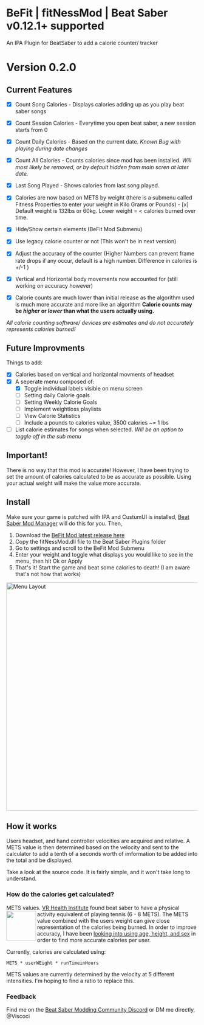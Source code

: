 # BeFit | fitNessMod | Beat Saber v0.12.1+ supported
An IPA Plugin for BeatSaber to add a calorie counter/ tracker

# Version 0.2.0
## Current Features
-  [x] Count Song Calories    - Displays calories adding up as you play beat saber songs
-  [x] Count Session Calories - Everytime you open beat saber, a new session starts from 0
-  [x] Count Daily Calories   - Based on the current date. *Known Bug with playing during date changes*
-  [x] Count All Calories     - Counts calories since mod has been installed. *Will most likely be removed, or by default hidden from main scren at later date.*
-  [x] Last Song Played       - Shows calories from last song played.

- [x] Calories are now based on METS by weight (there is a submenu called Fitness Properties to enter your weight in Kilo Grams or Pounds)
         - [x] Default weight is 132lbs or 60kg. Lower weight =  < calories burned over time.
- [x] Hide/Show certain elements (BeFit Mod Submenu)
- [x] Use legacy calorie counter or not (This won't be in next version)
- [x] Adjust the accuracy of the counter (Higher Numbers can prevent frame rate drops if any occur, default is a high number. Difference in calories is +/-1 )
- [x] Vertical and Horizontal body movements now accounted for (still working on accuracy however)
- [x] Calorie counts are much lower than initial release as the algorithm used is much more accurate and more like an algorithm
**Calorie counts may be *higher* or *lower* than what the users actually using.**

*All calorie counting software/ devices are estimates and do not accurately represents calories burned!*


## Future Improvments
Things to add:
* [x] Calories based on vertical and horizontal movments of headset
* [x] A seperate menu composed of:
  * [x] Toggle individual labels visible on menu screen
  * [ ] Setting daily Calorie goals
  * [ ] Setting Weekly Calorie Goals
  * [ ] Implement weightloss playlists
  * [ ] View Calorie Statistics
  * [ ] Include a pounds to calories value, 3500 calories ~= 1 lbs
* [ ] List calorie estimates for songs when selected. *Will be an option to toggle off in the sub menu*

## Important!
There is no way that this mod is accurate! However, I have been trying to set the amount of calories calculated to be as accurate as possible. Using your actual weight will make the value more accurate.



## Install
Make sure your game is patched with IPA and CustumUI is installed, [Beat Saber Mod Manager](https://github.com/Umbranoxio/BeatSaberModInstaller/releases) will do this for you. Then,
1.  Download the [BeFit Mod latest release here](https://github.com/viscoci/BeFit/releases)
2.  Copy the fitNessMod.dll file to the Beat Saber Plugins folder
3.  Go to settings and scroll to the BeFit Mod Submenu
4. Enter your weight and toggle what displays you would like to see in the menu, then hit Ok or Apply
5. That's it! Start the game and beat some calories to death! (I am aware that's not how that works)


<img src="https://visco.city/external/images/bfit.PNG" width="600" alt="Menu Layout"/>

## How it works
Users headset, and hand controller velocities are acquired and relative. A METS value is then determined based on the velocity and sent to the calculator to add a tenth of a seconds worth of imformation to be added into the total and be displayed.

Take a look at the source code. It is fairly simple, and it won't take long to understand.

### How do the calories get calculated?
METS values. [VR Health Institute](https://vrhealth.institute/portfolio/beat-saber/) found beat saber to have a physical activity equivalent of playing tennis (6 - 8 METS).
<a href="https://vrhealth.institute/methodology/"><img src="https://vrhealth.institute/wp-content/uploads/2017/08/Tennis-Pre-300-dpi.png" align="left" width="78" ></a>
The METS value combined with the users weight can give close representation of the calories being burned. In order to improve accuracy, I have been [looking into using age, height, and sex](https://sites.google.com/site/compendiumofphysicalactivities/corrected-mets) in order to find more accurate calories per user. 

Currently, calories are calculated using:
~~~
METS * userWEight * runTimeinHours
~~~
METS values are currently determined by the velocity at 5 different intensities. I'm hoping to find a ratio to replace this.


### Feedback
Find me on the [Beat Saber Modding Community Discord](https://discordapp.com/invite/beatsabermods) or DM me directly, @Viscoci
  

